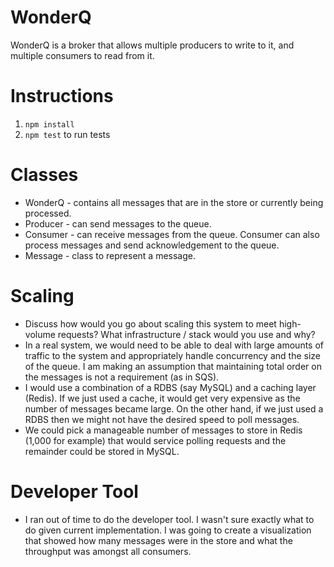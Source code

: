 # WonderQ

WonderQ is a broker that allows multiple producers to write to it, and multiple consumers to read from it.

# Instructions
1. `npm install`
2. `npm test` to run tests

# Classes
- WonderQ - contains all messages that are in the store or currently being processed.
- Producer - can send messages to the queue.
- Consumer - can receive messages from the queue. Consumer can also process messages and send acknowledgement to the queue.
- Message - class to represent a message.

# Scaling
- Discuss how would you go about scaling this system to meet high-volume requests? What infrastructure / stack would you use and why?
- In a real system, we would need to be able to deal with large amounts of traffic to the system and appropriately handle concurrency and the size of the queue. I am making an assumption that maintaining total order on the messages is not a requirement (as in SQS).
- I would use a combination of a RDBS (say MySQL) and a caching layer (Redis). If we just used a cache, it would get very expensive as the number of messages became large. On the other hand, if we just used a RDBS then we might not have the desired speed to poll messages.
- We could pick a manageable number of messages to store in Redis (1,000 for example) that would service polling requests and the remainder could be stored in MySQL.

# Developer Tool
- I ran out of time to do the developer tool. I wasn't sure exactly what to do given current implementation. I was going to create a visualization that showed how many messages were in the store and what the throughput was amongst all consumers.
